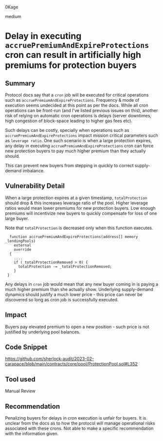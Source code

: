 0Kage

medium

# Delay in executing `accruePremiumAndExpireProtections` cron can result in artificially high premiums for protection buyers

## Summary
Protocol docs say that a `cron` job will be executed for critical operations such as `accruePremiumAndExpireProtections`. Frequency & mode of execution seems undecided at this point as per the docs. While all cron operations can be front-run (and I've listed previous issues on this), another risk of relying on automatic cron operations is delays (server downtimes, high congestion of block-space leading to higher gas fees etc).

Such delays can be costly, specially when operations such as `accruePremiumAndExpireProtections` impact mission critical parameters such as `leverage ratio`. One such scenario is when a large protection expires, any delay in executing `accruePremiumAndExpireProtections` cron can force new protection buyers to pay much higher premium than they actually should.

This can prevent new buyers from stepping in quickly to correct supply-demand imbalance.

## Vulnerability Detail
When a large protection expires at a given timestamp, `totalProtection` should drop & this increases leverage ratio of the pool. Higher leverage ratios would mean lower premiums for new protection buyers. Low enough premiums will incentivize new buyers to quickly compensate for loss of one large buyer.  

Note that `totalProtection` is decreased only when this function executes. 
```solidity
  function accruePremiumAndExpireProtections(address[] memory _lendingPools)
    external
    override
  {
    ....
    if (_totalProtectionRemoved > 0) {
      totalProtection -= _totalProtectionRemoved;
    }
 }
```

Any delays in `cron` job would mean that any new buyer coming in is paying a much higher premium than she actually show. Underlying supply-demand dynamics should justify a much lower price - this price can never be discovered so long as cron job is successfully executed.

## Impact
Buyers pay elevated premium to open a new position - such price is not justified by underlying pool balances.


## Code Snippet
https://github.com/sherlock-audit/2023-02-carapace/blob/main/contracts/core/pool/ProtectionPool.sol#L352

## Tool used
Manual Review

## Recommendation
Penalizing buyers for delays in cron execution is unfair for buyers. It is unclear from the docs as to how the protocol will manage operational risks associated with these crons. Not able to make a specific recommendation with the information given.

